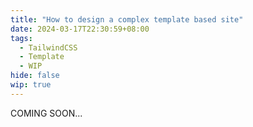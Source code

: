 ```yaml
---
title: "How to design a complex template based site"
date: 2024-03-17T22:30:59+08:00
tags:
  - TailwindCSS
  - Template
  - WIP
hide: false
wip: true
---
```


COMING SOON...